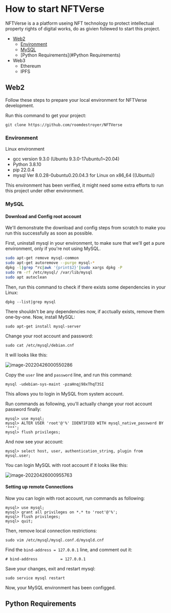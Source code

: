 # How to start NFTVerse
NFTVerse is a a platform useing NFT technology to protect intellectual property rights of digital works, do as givien follewed to start this project.

- [Web2](#Web2)
  - [Environment](#Environment)
  - [MySQL](#MySQL)
  - [Python Requirements](#Python Requirements)
- Web3
  - Ethereum
  - IPFS

## Web2

Follow these steps to prepare your local environment for NFTVerse development.

Run this command to get your project:

~~~
git clone https://github.com/roomdestroyer/NFTVerse
~~~



### Environment

Linux environment

- gcc version 9.3.0 (Ubuntu 9.3.0-17ubuntu1~20.04)
- Python 3.8.10
- pip 22.0.4
- mysql  Ver 8.0.28-0ubuntu0.20.04.3 for Linux on x86_64 ((Ubuntu))

This environment has been verified, it might need some extra efforts to run this project under other environment. 



### MySQL

#### Download and Config root account

We'll demonstrate the download and config steps from scratch to make you run this successfully as soon as possible.

First, uninstall mysql in your environment, to make sure that we'll get a pure environment, only if you're not using MySQL. 

```bash
sudo apt-get remove mysql-common
sudo apt-get autoremove --purge mysql-*
dpkg -l|grep ^rc|awk '{print$2}'|sudo xargs dpkg -P
sudo rm -rf /etc/mysql/ /var/lib/mysql
sudo apt autoclean
```

Then, run this command to check if there exists some dependencies in your Linux:

~~~
dpkg --list|grep mysql
~~~

There shouldn't be any dependencies now, if acctually exists, remove them one-by-one. Now, install MySQL:

~~~
sudo apt-get install mysql-server
~~~

Change your root account and password:

~~~
sudo cat /etc/mysql/debian.cnf
~~~

It will looks like this:

![image-20220426000550286](https://s2.loli.net/2022/04/26/rVJanHcxizuQZP3.png)

Copy the `user` line and `password` line, and run this command:

~~~
mysql -udebian-sys-maint -pzaHnqj98xThqT3SI
~~~

This allows you to login in MySQL from system account.

Run commands as following, you'll actually change your root account password finally:

~~~
mysql> use mysql;         
mysql> ALTER USER 'root'@'%' IDENTIFIED WITH mysql_native_password BY '***';   
mysql> flush privileges;
~~~

And now see your account:

~~~
mysql> select host, user, authentication_string, plugin from mysql.user;
~~~

You can login MySQL with root account if it looks like this:

![image-20220426000955763](https://s2.loli.net/2022/04/26/D4Hh78wiYmFruoc.png)



#### Setting up remote Connections

Now you can login with root account, run commands as following:

~~~
mysql> use mysql;
mysql> grant all privileges on *.* to 'root'@'%';
mysql> flush privileges;
mysql> quit;
~~~

Then, remove local connection restrictions:

~~~
sudo vim /etc/mysql/mysql.conf.d/mysqld.cnf
~~~

Find the `bind-address = 127.0.0.1` line, and comment out it:

~~~
# bind-address          = 127.0.0.1
~~~

Save your changes, exit and restart mysql:

~~~
sudo service mysql restart
~~~

Now, your MySQL environment has been configged.



## Python Requirements

